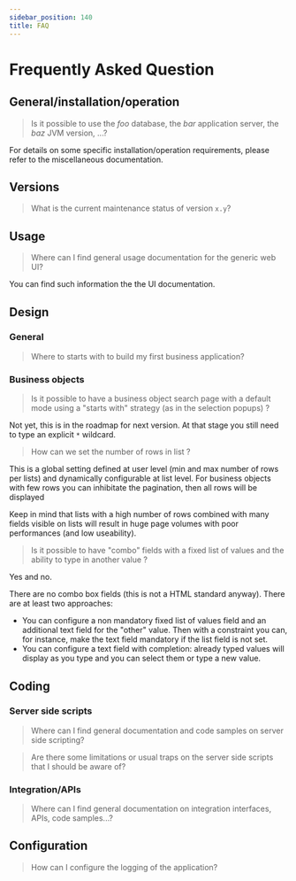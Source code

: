 ```yaml
---
sidebar_position: 140
title: FAQ
---
```


Frequently Asked Question
=========================

General/installation/operation
------------------------------

> Is it possible to use the _foo_ database, the _bar_ application server, the _baz_ JVM version, ...?

<!-- Please refer to the [compatibily tables](/docs/documentation/compatibility). -->

For details on some specific installation/operation requirements, please refer to the miscellaneous documentation.

Versions
--------

> What is the current maintenance status of version `x.y`?

<!-- Please check [this document](/docs/versions/versioning.md) and the latest release notes of considered version. -->

Usage
-----

> Where can I find general usage documentation for the generic web UI?

You can find such information the the UI documentation.

Design
------

### General

> Where to starts with to build my first business application?

<!-- A good start is the [Getting started](/docs/tutorial/getting-started), -->

### Business objects

> Is it possible to have a business object search page with a default mode using a "starts with" strategy (as in the selection popups) ?

Not yet, this is in the roadmap for next version. At that stage you still need to type an explicit `*` wildcard.

> How can we set the number of rows in list ?

This is a global setting defined at user level (min and max number of rows per lists) and dynamically configurable at list level.
For business objects with few rows you can inhibitate the pagination, then all rows will be displayed

Keep in mind that lists with a high number of rows combined with many fields visible on lists will result in huge page volumes with poor performances (and low useability).

> Is it possible to have &quot;combo&quot; fields with a fixed list of values and the ability to type in another value ?

Yes and no.

There are no combo box fields (this is not a HTML standard anyway). There are at least two approaches:

* You can configure a non mandatory fixed list of values field and an additional text field for the &quot;other&quot; value.
Then with a constraint you can, for instance, make the text field mandatory if the list field is not set.
* You can configure a text field with completion: already typed values will display as you type and you can select them or type a new value.

<!-- 
### Business workflows
-->

Coding
------

### Server side scripts

> Where can I find general documentation and code samples on server side scripting?

<!-- You can browse the [core documentations](./01-core/) for code examples (general, business objects hooks, business workflows hooks, adapters, publications, dispositions, ...). -->

> Are there some limitations or usual traps on the server side scripts that I should be aware of?

<!-- **Yes!** Please refer to [this documentation](/docs/documentation/core/basic-code-examples#javascript-engine-traps) for details on things to avoid (to avoid headhaches). -->

### Integration/APIs

> Where can I find general documentation on integration interfaces, APIs, code samples...?

<!-- You can browse the [documentations](./): -->

<!-- * Code samples for core configuration items (business objects, workflows, disposition, adapters, ...) in the [core documentations](./01-core/) -->
<!-- * Integration interfaces usage (CLI, web services, ...) in the [integration documentations](./02-integration/) -->
<!-- * Helper libs (Ajax, ...) in the [APIs documentations](./03-apis/) -->

Configuration
-------------

> How can I configure the logging of the application?

<!-- Please refer to [this document](/docs/documentation/misc/logging) -->
